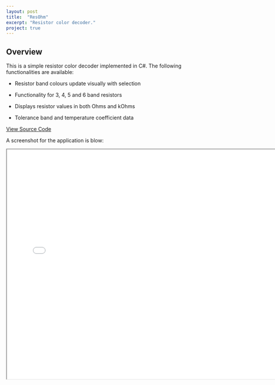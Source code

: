 ```yaml
---
layout: post
title:  "ResOhm"
excerpt: "Resistor color decoder."
project: true
---
```


## Overview

This is a simple resistor color decoder implemented in C#. The following functionalities are available:

* Resistor band colours update visually with selection

* Functionality for 3, 4, 5 and 6 band resistors

* Displays resistor values in both Ohms and kOhms

* Tolerance band and temperature coefficient data 

[View Source Code](https://github.com/martinlai/ResOhm)

A screenshot for the application is blow:
<iframe src="{{ site.url }}/assets/img/resohm.jpg" width="741px" height="625px"></iframe>